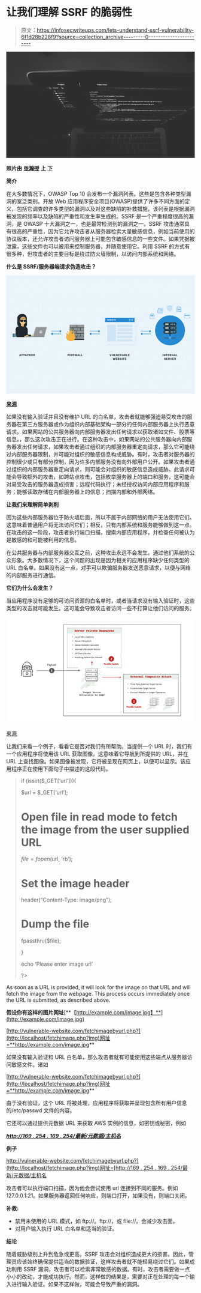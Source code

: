 # 让我们理解 SSRF 的脆弱性

> 原文：<https://infosecwriteups.com/lets-understand-ssrf-vulnerability-6f1d28b228f9?source=collection_archive---------0----------------------->

![](img/fdb1bf76011be72aed74bba26e1648cb.png)

**照片由** [**张瀚授**](https://unsplash.com/@nateggrant?utm_source=unsplash&utm_medium=referral&utm_content=creditCopyText) **上** [**下**](https://unsplash.com/s/photos/coding?utm_source=unsplash&utm_medium=referral&utm_content=creditCopyText)

**简介**

在大多数情况下，OWASP Top 10 会发布一个漏洞列表。这些是包含各种类型漏洞的宽泛类别。开放 Web 应用程序安全项目(OWASP)提供了许多不同方面的定义，包括它调查的许多类型的漏洞以及对这些缺陷的补救措施。该列表是根据漏洞被发现的频率以及缺陷的严重性和发生率生成的。SSRF 是一个严重程度很高的漏洞，是 OWASP 十大漏洞之一，也是最常检测到的漏洞之一。SSRF 攻击通常具有很高的严重性，因为它允许攻击者从服务器检索大量敏感信息，例如当前使用的协议版本，还允许攻击者访问服务器上可能包含敏感信息的一些文件。如果凭据被泄露，这些文件也可以被用来控制服务器，并随意使用它。利用 SSRF 的方式有很多种，但攻击者的主要目标是绕过防火墙限制，以访问内部系统和网络。

**什么是 SSRF/服务器端请求伪造攻击？**

![](img/606d8e1d13e7a29b537d5b7542097a30.png)

[**来源**](https://www.cobalt.io/blog/a-pentesters-guide-to-server-side-request-forgery-ssrf)

如果没有输入验证并且没有维护 URL 的白名单，攻击者就能够强迫易受攻击的服务器在第三方服务器或作为组织内部基础架构一部分的任何内部服务器上执行恶意请求。如果网站的公共服务器向内部服务器发出任何请求以获取诸如文件、股票等信息。，那么这次攻击正在进行。在这种攻击中，如果网站的公共服务器向内部服务器发出任何请求，如果攻击者通过组织的内部服务器重定向请求，那么它可能绕过内部服务器限制，并可能对组织的敏感信息构成威胁。有时，攻击者对服务器的控制很少或只有部分控制，因为许多内部服务没有向外部用户公开。如果攻击者通过组织的内部服务器重定向请求，则可能会对组织的敏感信息造成威胁。此请求可能会导致额外的攻击，如跨站点攻击，包括枚举服务器上的端口和服务，这可能会对易受攻击的服务器造成损害；远程代码执行；未经授权访问内部应用程序和服务；能够读取存储在内部服务器上的信息；扫描内部和外部网络。

**让我们来理解简单剥削**

因为这些内部服务器位于防火墙后面，所以不属于内部网络的用户无法使用它们。这意味着普通用户将无法访问它们；相反，只有内部系统和服务能够做到这一点。在攻击的这一阶段，攻击者执行端口扫描，搜索内部应用程序，并检查任何被认为是敏感的和可能被利用的信息。

在公共服务器与内部服务器交互之前，这种攻击永远不会发生。通过他们系统的公众形象。大多数情况下，这个问题的出现是因为相关的应用程序缺少任何类型的 URL 白名单。如果没有这一点，对手可以欺骗服务器发送恶意请求，以便与网络的内部服务进行通信。

**它们为什么会发生？**

当应用程序没有足够的可访问资源的白名单时，或者当请求没有输入验证时，这些类型的攻击就可能发生。这可能会导致攻击者访问一些不打算让他们访问的服务。

![](img/777dd33850a73169fe2ced9a5e080a91.png)

[来源](https://hdivsecurity.com/bornsecure/ssrf-what-is-server-side-request-forgery/)

让我们来看一个例子，看看它是否对我们有所帮助。当提供一个 URL 时，我们有一个应用程序将使用该 URL 获取图像。这意味着它导航到所提供的 URL，并在 URL 上查找图像。如果图像被发现，它将被呈现在网页上，以便可以显示。该应用程序正在使用下面句子中描述的这段代码。

> if (isset($_GET[‘url’])){
> 
> $url = $_GET[‘url’];
> 
> # Open file in read mode to fetch the image from the user supplied URL
> 
> $file = fopen($url, ‘rb’);
> 
> # Set the image header
> 
> header(“Content-Type: image/png”);
> 
> # Dump the file
> 
> fpassthru($file);
> 
> }
> 
> echo ‘Please enter image url’
> 
> ?>

As soon as a URL is provided, it will look for the image on that URL and will fetch the image from the webpage. This process occurs immediately once the URL is submitted, as described above.

**假设你有这样的图片网址**[**【http://example.com/image.jpg】**](http://example.com/image.jpg)

[http://vulnerable-website.com/fetchimagebyurl.php?](http://localhost/fetchimage.php?img)网址=**http://example.com/image.jpg**

如果没有输入验证和 URL 白名单，那么攻击者就有可能使用这些端点从服务器访问敏感文件。诸如

[http://vulnerable-website.com/fetchimagebyurl.php?](http://localhost/fetchimage.php?img)网址=**http://example.com/image.jpg**

由于没有验证，这个 URL 将被处理，应用程序将获取并呈现包含所有用户信息的/etc/passwd 文件的内容。

它还可以通过提供元数据 URL 来获取 AWS 实例的信息，如密钥或秘密，例如

[***http://169 . 254 . 169 . 254/最新/元数据/主机名***](http://169.254.169.254/latest/meta-data/hostname)

**例子**

[http://vulnerable-website.com/fetchimagebyurl.php?](http://localhost/fetchimage.php?img)网址=[http://169 . 254 . 169 . 254/最新/元数据/主机名](http://169.254.169.254/latest/meta-data/hostname)

攻击者可以执行端口扫描，因为他会尝试使用 url 连接到不同的服务。例如 127.0.0.1:21。如果服务器返回任何响应，则端口打开，如果没有，则端口关闭。

**补救:**

*   禁用未使用的 URL 模式，如 ftp://。ftp://，或 file://。会减少攻击面。
*   对用户输入执行 URL 白名单和适当的验证。

**结论**

随着威胁级别上升到危急或更高，SSRF 攻击会对组织造成更大的损害。因此，管理员应该始终确保提供适当的数据验证，这样攻击者就不能轻易绕过它们。如果成功利用 SSRF 漏洞，攻击者可以检索非常敏感的数据。有时，攻击者需要做一点小小的改动，才能成功执行。然而，这样做的结果是，需要对正在处理的每一个输入进行输入验证。如果不这样做，可能会导致严重的漏洞。